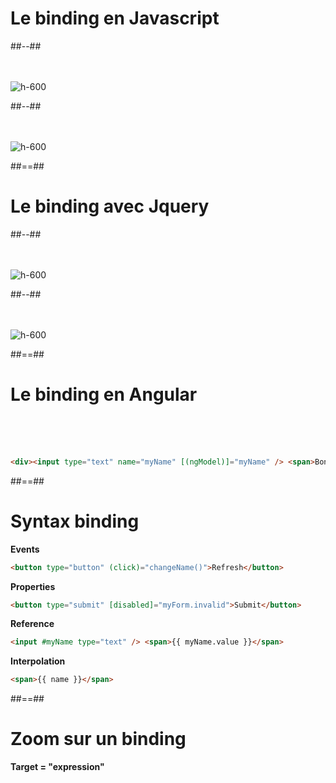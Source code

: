<!-- .slide: class="two-column-layout" -->

# Le binding en Javascript

##--##
<br><br><br>

![h-600](assets/images/school/databinding/template_pure_js.png)

##--##
<br><br><br>

![h-600](assets/images/school/databinding/pure_js.png)

##==##

<!-- .slide: class="two-column-layout" -->

# Le binding avec Jquery

##--##
<br><br><br>

![h-600](assets/images/school/databinding/template_pure_js.png)

##--##
<br><br><br>

![h-600](assets/images/school/databinding/jquery.png)

##==##

<!-- .slide: class="with-code inconsolata" -->

# Le binding en Angular

<br><br><br>

```html
<div><input type="text" name="myName" [(ngModel)]="myName" /> <span>Bonjour {{ myName }}</span></div>
```

<!-- .element: class="big-code" -->

##==##

<!-- .slide: class="with-code inconsolata" -->

# Syntax binding

<b>Events</b>

```html
<button type="button" (click)="changeName()">Refresh</button>
```

<!-- .element: class="medium-code"-->

<b>Properties</b>

```html
<button type="submit" [disabled]="myForm.invalid">Submit</button>
```

<!-- .element: class="medium-code"-->

<b>Reference</b>

```html
<input #myName type="text" /> <span>{{ myName.value }}</span>
```

<!-- .element: class="medium-code"-->

<b>Interpolation</b>

```html
<span>{{ name }}</span>
```

<!-- .element: class="medium-code"-->

##==##

<!-- .slide: class="sfeir-basic-slide full-center" -->

# Zoom sur un binding

<b>Target = "expression"</b>
